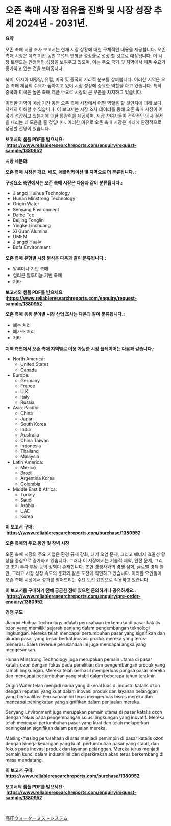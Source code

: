 <p><h1>오존 촉매 시장 점유율 진화 및 시장 성장 추세 2024년 - 2031년.</h1></p><p><strong>요약</strong></p>
<p><p>오존 촉매 시장 조사 보고서는 현재 시장 상황에 대한 구체적인 내용을 제공합니다. 오존 촉매 시장은 예측 기간 동안 11%의 연평균 성장률로 성장 할 것으로 예상됩니다. 이 시장 트렌드는 안정적인 성장을 보여주고 있으며, 이는 주요 국가 및 지역에서 제품 수요가 증가하고 있는 것을 보여줍니다.</p><p>북미, 아시아 태평양, 유럽, 미국 및 중국의 지리적 분포를 살펴봅니다. 이러한 지역은 오존 촉매 제품의 수요가 높아지고 있어 시장 성장에 중요한 역할을 하고 있습니다. 특히 중국과 미국은 높은 촉매 제품 수요로 시장의 큰 부분을 차지하고 있습니다.</p><p>이러한 지역이 예상 기간 동안 오존 촉매 시장에서 어떤 역할을 할 것인지에 대해 보다 자세히 이해할 수 있습니다. 이 보고서는 시장 조사 데이터를 통해 오존 촉매 시장이 어떻게 성장하고 있는지에 대한 통찰력을 제공하며, 시장 참여자들이 전략적인 의사 결정을 내리는 데 도움을 줄 것입니다.  이러한 이유로 오존 촉매 시장은 미래에 안정적으로 성장할 전망이 있습니다.</p></p>
<p><strong>보고서의 샘플 PDF를 받으세요: &nbsp;<a href="https://www.reliableresearchreports.com/enquiry/request-sample/1380952">https://www.reliableresearchreports.com/enquiry/request-sample/1380952</a></strong></p>
<p><strong>시장 세분화:</strong></p>
<p><strong> 오존 촉매 시장은 개요, 배포, 애플리케이션 및 지역으로 더 분류됩니다. :</strong></p>
<p><strong>구성요소 측면에서는 오존 촉매 시장은 다음과 같이 분류됩니다.:</strong></p>
<p><ul><li>Jiangxi Huihua Technology</li><li>Hunan Minstrong Technology</li><li>Origin Water</li><li>Senyang Environment</li><li>Daibo Tec</li><li>Beijing Tonglin</li><li>Yingke Linchuang</li><li>Xi Guan Alumina</li><li>UMEM</li><li>Jiangxi Hualv</li><li>Bofa Environment</li></ul></p>
<p><strong> 오존 촉매 유형별 시장 분석은 다음과 같이 분류됩니다.:</strong></p>
<p><ul><li>알루미나 기반 촉매</li><li>실리콘 알루미늄 기반 촉매</li><li>기타</li></ul></p>
<p><strong>보고서의 샘플 PDF를 받으세요 :<a href="https://www.reliableresearchreports.com/enquiry/request-sample/1380952">https://www.reliableresearchreports.com/enquiry/request-sample/1380952</a></strong></p>
<p><strong> 오존 촉매 응용 분야별 시장 산업 조사는 다음과 같이 분류됩니다.:</strong></p>
<p><ul><li>폐수 처리</li><li>폐가스 처리</li><li>기타</li></ul></p>
<p><strong>지역 측면에서 오존 촉매 지역별로 이용 가능한 시장 플레이어는 다음과 같습니다.:</strong></p>
<p><ul>
    <li>
        North America:
        <ul>
            <li>United States</li>
            <li>Canada</li>
        </ul>
    </li>
    <li>
        Europe:
        <ul>
            <li>Germany</li>
            <li>France</li>
            <li>U.K.</li>
            <li>Italy</li>
            <li>Russia</li>
        </ul>
    </li>
    <li>
        Asia-Pacific:
        <ul>
            <li>China</li>
            <li>Japan</li>
            <li>South Korea</li>
            <li>India</li>
            <li>Australia</li>
            <li>China Taiwan</li>
            <li>Indonesia</li>
            <li>Thailand</li>
            <li>Malaysia</li>
        </ul>
    </li>
    <li>
        Latin America:
        <ul>
            <li>Mexico</li>
            <li>Brazil</li>
            <li>Argentina Korea</li>
            <li>Colombia</li>
        </ul>
    </li>
    <li>
        Middle East & Africa:
        <ul>
            <li>Turkey</li>
            <li>Saudi</li>
            <li>Arabia</li>
            <li>UAE</li>
            <li>Korea</li>
        </ul>
    </li>
    </ul></p>
<p><strong>이 보고서 구매: &nbsp;<a href="https://www.reliableresearchreports.com/purchase/1380952">https://www.reliableresearchreports.com/purchase/1380952</a></strong></p>
<p><strong>오존 촉매의 주요 동인 및 장벽 시장</strong></p>
<p><p>오존 촉매 시장의 주요 기업은 환경 규제 강화, 대기 오염 문제, 그리고 에너지 효율성 향상을 중심으로 증가하고 있습니다. 그러나 이 시장에서는 기술적 제약, 안전 문제, 그리고 초기 투자 부담 등의 장벽이 존재합니다. 또한 경쟁사와의 경쟁 심화, 글로벌 경제 불안, 그리고 시장 성장 속도의 둔화와 같은 도전에 직면하고 있습니다. 이러한 요인들이 오존 촉매 시장에서 성과를 떨어뜨리는 주요 도전 요인으로 작용하고 있습니다.</p></p>
<p><strong>이 보고서를 구매하기 전에 궁금한 점이 있으면 문의하거나 공유하세요.: &nbsp;<a href="https://www.reliableresearchreports.com/enquiry/pre-order-enquiry/1380952">https://www.reliableresearchreports.com/enquiry/pre-order-enquiry/1380952</a></strong></p>
<p><strong>경쟁 구도</strong></p>
<p><p>Jiangxi Huihua Technology adalah perusahaan terkemuka di pasar katalis ozon yang memiliki sejarah panjang dalam pengembangan teknologi lingkungan. Mereka telah mencapai pertumbuhan pasar yang signifikan dan ukuran pasar yang besar berkat inovasi produk mereka yang terus-menerus. Sales revenue perusahaan ini juga mencapai angka yang mengesankan.</p><p>Hunan Minstrong Technology juga merupakan pemain utama di pasar katalis ozon dengan fokus pada penelitian dan pengembangan produk yang ramah lingkungan. Mereka telah berhasil memperluas pangsa pasar mereka dan mencapai pertumbuhan yang stabil dalam beberapa tahun terakhir.</p><p>Origin Water telah menjadi nama yang dikenal luas di industri katalis ozon dengan reputasi yang kuat dalam inovasi produk dan layanan pelanggan yang berkualitas. Perusahaan ini terus memperluas bisnis mereka dan mencapai peningkatan yang signifikan dalam penjualan mereka.</p><p>Senyang Environment juga merupakan pemain utama di pasar katalis ozon dengan fokus pada pengembangan solusi lingkungan yang inovatif. Mereka telah mencapai pertumbuhan pasar yang kuat dan telah melaporkan peningkatan signifikan dalam penjualan mereka.</p><p>Masing-masing perusahaan di atas menjadi pemimpin di pasar katalis ozon dengan kinerja keuangan yang kuat, pertumbuhan pasar yang stabil, dan fokus pada inovasi produk dan layanan pelanggan. Mereka terus menjadi pemain kunci dalam industri ini dan diperkirakan akan terus berkembang di masa mendatang.</p></p>
<p><strong>이 보고서 구매: &nbsp; <a href="https://www.reliableresearchreports.com/purchase/1380952">https://www.reliableresearchreports.com/purchase/1380952</a></strong></p>
<p><strong>보고서의 샘플 PDF를 받으세요: &nbsp;<a href="https://www.reliableresearchreports.com/enquiry/request-sample/1380952">https://www.reliableresearchreports.com/enquiry/request-sample/1380952</a></strong><strong></strong></p>
<p>&nbsp;</p>
<p><p><a href="https://github.com/zoetazuur/Market-Research-Report-List-1/blob/main/915492213036.md">高圧ウォーターミストシステム</a></p></p>